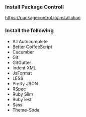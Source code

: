 ### Install Package Controll

https://packagecontrol.io/installation

### Install the following

- All Autocomplete
- Better CoffeeScript
- Cucumber
- Git
- GitGutter
- Indent XML
- JsFormat
- LESS
- Pretty JSON
- RSpec
- Ruby Slim
- RubyTest
- Sass
- Theme-Soda
